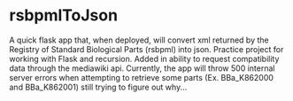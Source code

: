 # rsbpmlToJson
A quick flask app that, when deployed, will convert xml returned by the Registry of Standard Biological Parts (rsbpml) into json. Practice project for working with Flask and recursion. Added in ability to request compatibility data through the mediawiki api. Currently, the app will throw 500 internal server errors when attempting to retrieve some parts (Ex. BBa_K862000 and BBa_K862001) still trying to figure out why...

